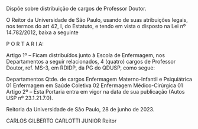 Dispõe sobre distribuição de cargos de Professor Doutor.

O Reitor da Universidade de São Paulo, usando de suas atribuições legais, nos termos do art 42, I, do Estatuto, e tendo em vista o disposto na Lei nº 14.782/2012, baixa a seguinte

P O R T A R I A:

Artigo 1º – Ficam distribuídos junto à Escola de Enfermagem, nos Departamentos a seguir relacionados, 4 (quatro) cargos de Professor Doutor, ref. MS-3, em RDIDP, da PG do QDUSP, como segue:

Departamentos	Qtde. de cargos
Enfermagem Materno-Infantil e Psiquiátrica	01
Enfermagem em Saúde Coletiva	02
Enfermagem Médico-Cirúrgica	01
Artigo 2º – Esta Portaria entra em vigor na data de sua publicação (Autos USP nº 23.1.21.7.0).

Reitoria da Universidade de São Paulo, 28 de junho de 2023.

CARLOS GILBERTO CARLOTTI JUNIOR
Reitor